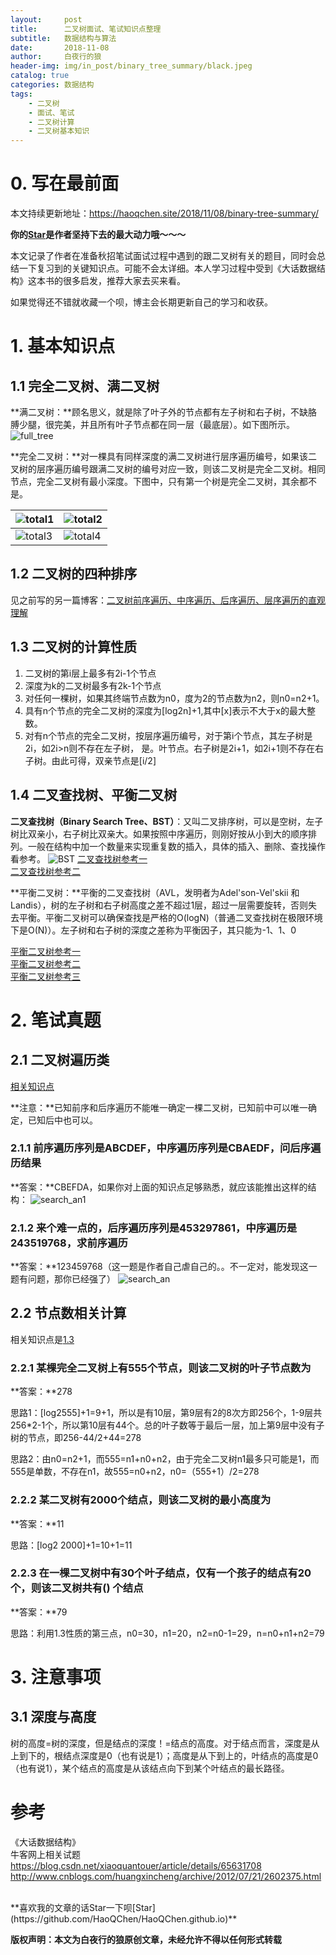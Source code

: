 ```yaml
---
layout:     post
title:      二叉树面试、笔试知识点整理
subtitle:   数据结构与算法
date:       2018-11-08
author:     白夜行的狼
header-img: img/in_post/binary_tree_summary/black.jpeg
catalog: true
categories: 数据结构
tags:
    - 二叉树
    - 面试、笔试
    - 二叉树计算
    - 二叉树基本知识
--- 
```


# 0. 写在最前面
本文持续更新地址：<https://haoqchen.site/2018/11/08/binary-tree-summary/>

**你的[Star](https://github.com/HaoQChen/HaoQChen.github.io)是作者坚持下去的最大动力哦～～～**

本文记录了作者在准备秋招笔试面试过程中遇到的跟二叉树有关的题目，同时会总结一下复习到的关键知识点。可能不会太详细。本人学习过程中受到《大话数据结构》这本书的很多启发，推荐大家去买来看。

如果觉得还不错就收藏一个呗，博主会长期更新自己的学习和收获。
# 1. 基本知识点
## 1.1 完全二叉树、满二叉树
**满二叉树：**顾名思义，就是除了叶子外的节点都有左子树和右子树，不缺胳膊少腿，很完美，并且所有叶子节点都在同一层（最底层）。如下图所示。
![full_tree](/img/in_post/binary_tree_summary/full_tree.png)

**完全二叉树：**对一棵具有同样深度的满二叉树进行层序遍历编号，如果该二叉树的层序遍历编号跟满二叉树的编号对应一致，则该二叉树是完全二叉树。相同节点，完全二叉树有最小深度。下图中，只有第一个树是完全二叉树，其余都不是。

|![total1](/img/in_post/binary_tree_summary/total1.png)|![total2](/img/in_post/binary_tree_summary/total2.png)|
|------|------|
|![total3](/img/in_post/binary_tree_summary/total3.png)|![total4](/img/in_post/binary_tree_summary/total4.png)|

## 1.2 二叉树的四种排序
见之前写的另一篇博客：[二叉树前序遍历、中序遍历、后序遍历、层序遍历的直观理解](https://haoqchen.site/2018/05/23/go-through-binary-tree/)
## <a id="1.3">1.3 二叉树的计算性质<a/>
1. 二叉树的第i层上最多有2i-1个节点
2. 深度为k的二叉树最多有2k-1个节点
3. 对任何一棵树，如果其终端节点数为n0，度为2的节点数为n2，则n0=n2+1。
4. 具有n个节点的完全二叉树的深度为[log2n]+1,其中[x]表示不大于x的最大整数。
5. 对有n个节点的完全二叉树，按层序遍历编号，对于第i个节点，其左子树是2i，如2i>n则不存在左子树， 是。叶节点。右子树是2i+1，如2i+1则不存在右子树。由此可得，双亲节点是[i/2]

## 1.4 二叉查找树、平衡二叉树
**二叉查找树（Binary Search Tree、BST）**：又叫二叉排序树，可以是空树，左子树比双亲小，右子树比双亲大。如果按照中序遍历，则刚好按从小到大的顺序排列。一般在结构中加一个数量来实现重复数的插入，具体的插入、删除、查找操作看参考。
![BST](/img/in_post/binary_tree_summary/BST.png)
[二叉查找树参考一](https://songlee24.github.io/2015/01/13/binary-search-tree/)  
[二叉查找树参考二](http://www.cnblogs.com/huangxincheng/archive/2012/07/21/2602375.html)

**平衡二叉树：**平衡的二叉查找树（AVL，发明者为Adel'son-Vel'skii 和 Landis），树的左子树和右子树高度之差不超过1层，超过一层需要旋转，否则失去平衡。平衡二叉树可以确保查找是严格的O(logN)（普通二叉查找树在极限环境下是O(N)）。左子树和右子树的深度之差称为平衡因子，其只能为-1、1、0

[平衡二叉树参考一](http://www.cnblogs.com/huangxincheng/archive/2012/07/22/2603956.html)  
[平衡二叉树参考二](http://lib.csdn.net/article/datastructure/9204)  
[平衡二叉树参考三](https://www.cnblogs.com/suimeng/p/4560056.html)  
# 2. 笔试真题
## 2.1 二叉树遍历类
[相关知识点](https://haoqchen.site/2018/05/23/go-through-binary-tree/)

**注意：**已知前序和后序遍历不能唯一确定一棵二叉树，已知前中可以唯一确定，已知后中也可以。

### 2.1.1 前序遍历序列是ABCDEF，中序遍历序列是CBAEDF，问后序遍历结果
**答案：**CBEFDA，如果你对上面的知识点足够熟悉，就应该能推出这样的结构：
![search_an1](/img/in_post/binary_tree_summary/search_an1.png)

### 2.1.2 来个难一点的，后序遍历序列是453297861，中序遍历是243519768，求前序遍历
**答案：**123459768（这一题是作者自己虐自己的。。不一定对，能发现这一题有问题，那你已经强了）
![search_an](/img/in_post/binary_tree_summary/search_an.png)
## 2.2 节点数相关计算
相关知识点是[1.3](#1.3)
### 2.2.1 某棵完全二叉树上有555个节点，则该二叉树的叶子节点数为
**答案：**278

思路1：[log2555]+1=9+1，所以是有10层，第9层有2的8次方即256个，1-9层共256*2-1个，所以第10层有44个。总的叶子数等于最后一层，加上第9层中没有子树的节点，即256-44/2+44=278

思路2：由n0=n2+1，而555=n1+n0+n2，由于完全二叉树n1最多只可能是1，而555是单数，不存在n1，故555=n0+n2，n0=（555+1）/2=278
### 2.2.2 某二叉树有2000个结点，则该二叉树的最小高度为
**答案：**11

思路：[log2 2000]+1=10+1=11
### 2.2.3 在一棵二叉树中有30个叶子结点，仅有一个孩子的结点有20个，则该二叉树共有() 个结点
**答案：**79

思路：利用1.3性质的第三点，n0=30，n1=20，n2=n0-1=29，n=n0+n1+n2=79
# 3. 注意事项
## 3.1 深度与高度
树的高度=树的深度，但是结点的深度！=结点的高度。对于结点而言，深度是从上到下的，根结点深度是0（也有说是1）；高度是从下到上的，叶结点的高度是0（也有说1），某个结点的高度是从该结点向下到某个叶结点的最长路径。

# 参考
《大话数据结构》  
牛客网上相关试题  
<https://blog.csdn.net/xiaoquantouer/article/details/65631708>  
<http://www.cnblogs.com/huangxincheng/archive/2012/07/21/2602375.html>  

<br>
**喜欢我的文章的话Star一下呗[Star](https://github.com/HaoQChen/HaoQChen.github.io)**

**版权声明：本文为白夜行的狼原创文章，未经允许不得以任何形式转载**
